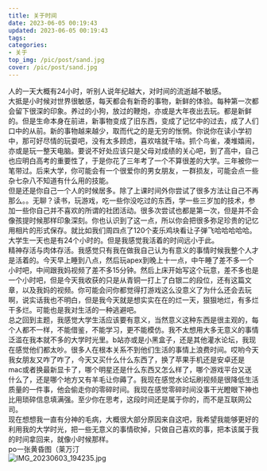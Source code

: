```yaml
---
title: 关于时间
date: 2023-06-05 00:19:43
updated: 2023-06-05 00:19:43
tags:
categories:
- 关于
top_img: /pic/post/sand.jpg
cover: /pic/post/sand.jpg
---
```

人的一天大概有24小时，听别人说年纪越大，对时间的流逝越不敏感。<br/>
大抵是小时候对世界很敏感，每天都会有新奇的事物，新鲜的体验。每种第一次都会留下很深的印象。养过的小狗，放过的鞭炮，亦或是大年夜出去玩。都是新鲜的。但是生命本身在前进，新事物变成了旧东西，变成了记忆中的过去，成了人们口中的从前。新的事物越来越少，取而代之的是无穷的怅惘。你说你在读小学初中，那可好尽情的玩耍吧，没有太多顾虑，喜欢啥就干啥。抓个鸟雀，凑堆嬉闹，亦或是玩一整天电脑。要说不好处应该只是父母对成绩的关心吧，到了高中，自己也应明白高考的重要性了，于是你花了三年考了一个不算很差的大学。三年被你一笔带过。后来大学，你可能会有一个很爱你的男女朋友，一群损友，可能会点一些杂七杂八不知道有什么用的技能。<br/>
但是还是你自己一个人的时候居多。除了上课时间外你尝试了很多方法让自己不再那么。。无聊？读书，玩游戏，吃一些你没吃过的东西，学一些三岁加的技术，参加一些你自己并不喜欢的所谓的社团活动。很多次尝试也都是第一次，但是并不会像孩提时候那样印象深刻。你也认识到了这一点，所以你会把很多弥足珍贵的记忆用相片的形式保存。就比如我们周四点了120个麦乐鸡块看让子弹飞哈哈哈哈哈。<br/>
大学生一天也是有24个小时的。但是我感觉我活着的时间远小于此。<br/>
精神存活与肉体存活。我感觉只有我在做我自己认为有意义的事情时候我整个人才是活着的。今天早上睡到八点，然后玩apex到晚上十一点，中午睡了差不多一个小时吧，中间跟我妈视频了差不多15分钟。然后上床开始写这个玩意，差不多也是一个小时吧，但是今天我收获的只是从青铜一打上了白银二的段位，还有这篇文章，以及我妈的视频。你可能会问你都觉得打游戏这么没意义了为什么还会去玩啊，说实话我也不明白，但是我今天就是想实实在在的烂一天，狠狠地烂，有多烂干多烂。可能也是我对生活的一种逃避吧。<br/>
总之回到主题，我感觉大学生活应该要有意义，当然意义这种东西是很主观的，每个人都不一样，不能借鉴，不能学习，更不能模仿。我不太想用大多无意义的事情泛滥在我本就不多的大学时光里。b站亦或是小黑盒子，还是其他灌水论坛，我现在感觉他们都太吵。很多人在根本关系不到他们生活的事情上浪费时间。哎哟今天我女朋友又咋了咋了，今天又买什么什么东西了，换了苹果手机还是安卓还是mac或者换最新显卡了，哪个明星还是什么东西又怎么样了，哪个游戏平台又送什么了，还是哪个地方又有羊毛让你薅了。我现在感觉水论坛刷视频是很降低生活质量的一件事，他会偷走你的零碎时间。我现在感觉零碎时间没事干光瞪眼下神也比用琐碎信息填满强。至少你在思考，这段时间还是属于你的，而不是互联网公司。<br/>
现在想想我一直有分神的毛病，大概很大部分原因来自这吧，我希望我能够更好的利用我的大学时光，把一些无意义的事情砍掉，只做自己喜欢的事，把本该属于我的时间拿回来，就像小时候那样。<br/>
po一张黄昏图（莱万汀<br/>
![IMG_20230603_194235.jpg](https://s2.loli.net/2023/06/05/7kagbzy2ehjnW51.jpg)
